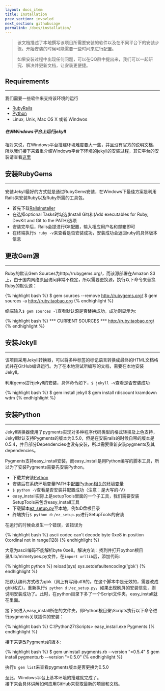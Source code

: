 ```yaml
---
layout: docs_item
title: Installation
prev_section: invovled
next_section: githubusage
permalink: /docs/installation/
---
```


>该文档描述了本地撰写该项目所需要安装的软件以及在不同平台下的安装步骤。开始安装的时候可能需要一些时间来进行配置。
>
>如果安装过程中出现任何问题，可以在QQ群中提出来，我们可以一起研究、解决并更新文档，让安装更便捷。

## Requirements
-------------------------------------------
我们需要一些软件来支持该环境的运行

* [RubyRails](http://www.railsinstaller.org/en)
* [Python](http://www.python.org/)
* Linux, Unix, Mac OS X 或者 Windwos

<div class="note info">
  <h5>在非Windows平台上运行jekyll</h5>
  <p>
    相对来说，在Windows平台搭建环境难度要大一些，并且没有官方的说明文档，所以我们接下来着重介绍Windows平台下环境的jekyll的安装过程，其它平台的安装请查看<a href="http://jekyllrb.com/docs/installation/">这里</a>
  </p>
</div>

## 安装RubyGems
-------------------------------------------
安装Jekyll最好的方式就是通过RubyGems安装，在Windows下最佳方案是利用Rails来安装Ruby以及Ruby所需的工具包。

* 首先下载[RailsInstaller](http://www.railsinstaller.org/en)
* 在选择optional Tasks时勾选(Install Git)和(Add executables for Ruby, DevKit and Git to the PATH)选项
* 安装完毕后，Rails会提进行Git配置，输入相应用户名和邮箱即可
* 在终端执行`$ ruby -v`来查看是否安装成功，安装成功会返回ruby的具体版本信息

## 更改Gem源
-------------------------------------------
Ruby的默认Gem Sources为http://rubygems.org/，而该源部署在Amazon S3上，由于国内网络原因访问非常不稳定，所以需要更换源，执行以下命令来替换Ruby的默认源：

{% highlight bash %}
$ gem sources --remove http://rubygems.org/
$ gem sources -a http://ruby.taobao.org
{% endhighlight %}

终端输入`$ gem sources -l`查看默认源是否替换成功，成功则显示为:

{% highlight bash %}
*** CURRENT SOURCES ***
http://ruby.taobao.org/
{% endhighlight %}

## 安装Jekyll
-------------------------------------------
该项目采用Jekyll转换器，可以将多种标签的标记语言转换成最终的HTML文档格式并在GitHub编译运行。为了在本地测试所编写的文档，需要在本地安装Jekyll。

利用gems进行jekyll的安装，具体命令如下，`$ jekyll -v`查看是否安装成功

{% highlight bash %}
$ gem install jekyll
$ gem install rdiscount kramdown wdm
{% endhighlight %}

## 安装Python
-------------------------------------------
Jekyll转换器使用了pygments实现对多种程序代码类型的格式转换及上色支持，Jekyll默认支持Pygments的版本为0.5.0，但是在安装rails的时候自带的版本是0.5.4，并且部分Dependencies也没有安装，所以需要重新安装pygments及其dependencies。

Pygments支持easy\_install安装，而easy\_install是用Python编写的脚本工具，所以为了安装Pygments需要先安装Python。

* 下载并安装[Python](http://www.python.org/)
* 安装后在系统环境变量PATH中[配置Python相关的环境变量](http://blog.csdn.net/liguo9860/article/details/6829610)
* `$ python -V`查看是否安装并配置成功（注意：是大写的-V）
* easy\_install实际上是setupTools里面的一个子工具，我们需要安装SetupTools来包含easy\_install工具
* 下载脚本[ez_setup.py](https://bitbucket.org/pypa/setuptools/raw/bootstrap/ez_setup.py)至本地，例如D盘根目录
* 终端执行`$ python d:/ez_setup.py`进行SetupTools的安装

在运行的时候会发生一个错误，该错误为

{% highlight bash %}
ascii codec can't decode byte 0xe8 
in position 0:ordinal not in range(128)
{% endhighlight %}

大意为ascii编码不能解析byte 0xe8。解决方法：找到并打开python根目录/Lib/mimetypes.py文件，在`import urllib`后，添加代码:

{% highlight python %}
reload(sys)
sys.setdefaultencoding('gbk')
{% endhighlight %}

把默认编码方式改为gbk（网上有写用utf8的，在这个脚本中是无效的，需要改成gbk格式）。重新执行`$ python d:/ez_setup.py`，如果出现刷屏的安装信息，则说明安装成功了。此时，在python目录下多了一个Script文件夹，easy\_install就在里面。

接下来进入easy\_install所在的文件夹，即Python根目录\Scripts执行以下命令进行pygments关联插件的安装：

{% highlight bash %}
C:\Python27\Scripts> easy_install.exe Pygments
{% endhighlight %}

接下来更改Pygments的版本:

{% highlight bash %}
$ gem uninstall pygments.rb --version "=0.5.4"
$ gem install pygments.rb --version "=0.5.0"
{% endhighlight %}

执行`$ gem list`来查看pygments版本是否更换为0.5.0

至此，Windows平台上基本环境的搭建就完成了。<br>
接下来会具体讲解如何应用GitHub来获取最新的项目和文档。
